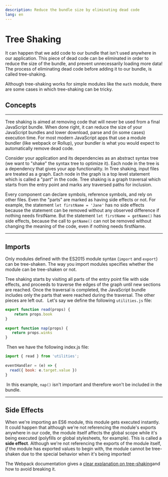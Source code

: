 ```yaml
---
description: Reduce the bundle size by eliminating dead code
lang: en
---
```

# Tree Shaking

It can happen that we add code to our bundle that isn't used anywhere in our application. This piece of dead code can be eliminated in order to reduce the size of the bundle, and prevent unnecessarily loading more data! The process of eliminating dead code before adding it to our bundle, is called tree-shaking.

Although tree-shaking works for simple modules like the `math` module, there are some cases in which tree-shaking can be tricky.

## Concepts
---

Tree shaking is aimed at removing code that will never be used from a final JavaScript bundle. When done right, it can reduce the size of your JavaScript bundles and lower download, parse and (in some cases) execution time. For most modern JavaScript apps that use a module bundler (like webpack or Rollup), your bundler is what you would expect to automatically remove dead code. ⁣⁣ ⁣⁣

Consider your application and its dependencies as an abstract syntax tree (we want to "shake" the syntax tree to optimize it). Each node in the tree is a dependency that gives your app functionality. In Tree shaking, input files are treated as a graph. Each node in the graph is a top level statement which is called a "part" in the code. Tree shaking is a graph traversal which starts from the entry point and marks any traversed paths for inclusion.⁣⁣ ⁣⁣

Every component can declare symbols, reference symbols, and rely on other files. Even the "parts" are marked as having side effects or not. For example, the statement `let firstName = 'Jane'` has no side effects because the statement can be removed without any observed difference if nothing needs firstName. But the statement `let firstName = getName()` has side effects, because the call to `getName()` can not be removed without changing the meaning of the code, even if nothing needs
firstName. ⁣⁣

---
## Imports

Only modules defined with the ES2015 module syntax (`import` and
`export`) can be tree-shaken. The way you import modules specifies
whether the module can be tree-shaken or not.

Tree shaking starts by visiting all parts of the entry point file with
side effects, and proceeds to traverse the edges of the graph until new sections are reached. Once the traversal is completed, the JavaScript bundle includes only the parts that were reached during the traversal. The other pieces are left out. ⁣ ⁣⁣ Let's say we define the following `utilities.js` file:⁣⁣ ⁣⁣

```js
export function read(props) {⁣⁣
    return props.book⁣⁣
}⁣⁣
⁣⁣
export function nap(props) {⁣⁣
   return props.winks⁣⁣
}⁣⁣
```

⁣⁣ Then we have the following index.js file:⁣⁣ ⁣⁣

```js
import { read } from 'utilities';⁣⁣
⁣⁣
eventHandler = (e) => {⁣⁣
  read({ book: e.target.value })⁣⁣
}⁣⁣
```

⁣⁣ In this example, `nap()` isn't important and therefore won't be
included in the bundle.

---
## Side Effects


When we're importing an ES6 module, this module gets executed instantly. It could happen that although we're not referencing the module's exports anywhere in our code, the module itself affects the global scope while it's being executed (polyfills or global stylesheets, for example). This is called a **side effect**. Although we're not referencing the exports of the module itself, *if* the module has exported values to begin with, the module cannot be tree-shaken due to the special behavior when it's being imported!

The Webpack documentation gives a [clear explanation on
tree-shaking](https://webpack.js.org/guides/tree-shaking/#clarifying-tree-shaking-and-sideeffects)and how to avoid breaking it.
